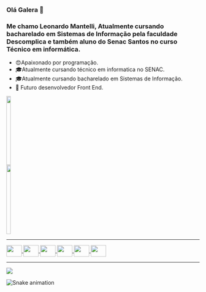 ### Olá Galera 👋
### Me chamo Leonardo Mantelli, Atualmente cursando  bacharelado em Sistemas de Informação pela faculdade Descomplica e também aluno do Senac Santos no curso Técnico em informática. 

- 😍Apaixonado por programação.
- 🎓Atualmente cursando técnico em informatica no SENAC.
- 🎓Atualmente cursando bacharelado em Sistemas de Informação.
- 👔 Futuro desenvolvedor Front End.

<div style="display: flex"><!-- Cartões -->
  <a href="https://github.com/LeonardoMantelli">
  <img height="180em" width="49%" src="https://github-readme-stats.vercel.app/api?username=LeonardoMantelli&show_icons=true&theme=dracula&include_all_commits=true&count_private=true"/>
  <img height="180em" width="49%" src="https://github-readme-stats.vercel.app/api/top-langs/?username=LeonardoMantelli&layout=compact&langs_count=7&theme=dracula"/>
</div>
  
<hr>
  
<div style="display: inline_block"><!-- linguagens -->
<img align="center" height="30" width="40" src="https://cdn.jsdelivr.net/gh/devicons/devicon/icons/html5/html5-original.svg"/>
<img align="center" height="30" width="40" src="https://cdn.jsdelivr.net/gh/devicons/devicon/icons/css3/css3-original.svg"/>
<img align="center" height="30" width="40" src="https://cdn.jsdelivr.net/gh/devicons/devicon/icons/javascript/javascript-original.svg"/>
<img align="center" height="30" width="40" src="https://cdn.jsdelivr.net/gh/devicons/devicon/icons/dot-net/dot-net-plain-wordmark.svg"/>
<img align="center" height="30" width="40" src="https://cdn.jsdelivr.net/gh/devicons/devicon/icons/csharp/csharp-original.svg"/>
<img align="center" height="30" width="40" src="https://cdn.jsdelivr.net/gh/devicons/devicon/icons/mysql/mysql-original-wordmark.svg"/>
</div>
  
<hr>
  
<a href="mailto:leonardo.toreiro@gmail.com" target="_blanck"><img align="center" src="https://img.shields.io/badge/Gmail-D14836?style=for-the-badge&logo=gmail&logoColor=white"></a>
  
![Snake animation](https://github.com/LeonardoMantelli/LeonardoMantelli/blob/output/github-contribution-grid-snake.svg)
 

